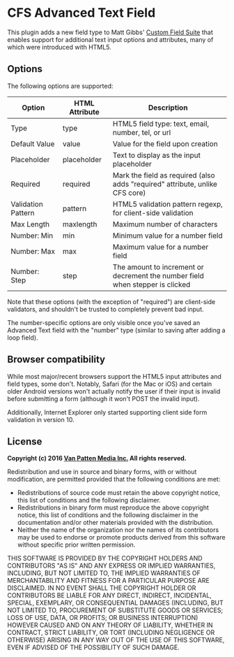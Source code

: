 # CFS Advanced Text Field

This plugin adds a new field type to Matt Gibbs' [Custom Field Suite](https://github.com/mgibbs189/custom-field-suite) that enables support for additional text input options and attributes, many of which were introduced with HTML5.

## Options

The following options are supported:

| Option             | HTML Attribute | Description                                                                   |
|--------------------|----------------|-------------------------------------------------------------------------------|
| Type               | type           | HTML5 field type: text, email, number, tel, or url                            |
| Default Value      | value          | Value for the field upon creation                                             |
| Placeholder        | placeholder    | Text to display as the input placeholder                                      |
| Required           | required       | Mark the field as required (also adds "required" attribute, unlike CFS core)  |
| Validation Pattern | pattern        | HTML5 validation pattern regexp, for client-side validation                   |
| Max Length         | maxlength      | Maximum number of characters                                                  |
| Number: Min        | min            | Minimum value for a number field                                              |
| Number: Max        | max            | Maximum value for a number field                                              |
| Number: Step       | step           | The amount to increment or decrement the number field when stepper is clicked |

Note that these options (with the exception of "required") are client-side validators, and shouldn't be trusted to completely prevent bad input.

The number-specific options are only visible once you've saved an Advanced Text field with the "number" type (similar to saving after adding a loop field).

## Browser compatibility

While most major/recent browsers support the HTML5 input attributes and field types, some don't. Notably, Safari (for the Mac or iOS) and certain older Android versions won't actually notify the user if their input is invalid before submitting a form (although it won't POST the invalid input).

Additionally, Internet Explorer only started supporting client side form validation in version 10.

## License

**Copyright (c) 2016 [Van Patten Media Inc.](https://www.vanpattenmedia.com/) All rights reserved.**

Redistribution and use in source and binary forms, with or without modification, are permitted provided that the following conditions are met:

*   Redistributions of source code must retain the above copyright notice, this list of conditions and the following disclaimer.
*   Redistributions in binary form must reproduce the above copyright notice, this list of conditions and the following disclaimer in the documentation and/or other materials provided with the distribution.
*   Neither the name of the organization nor the names of its contributors may be used to endorse or promote products derived from this software without specific prior written permission.

THIS SOFTWARE IS PROVIDED BY THE COPYRIGHT HOLDERS AND CONTRIBUTORS "AS IS" AND ANY EXPRESS OR IMPLIED WARRANTIES, INCLUDING, BUT NOT LIMITED TO, THE IMPLIED WARRANTIES OF MERCHANTABILITY AND FITNESS FOR A PARTICULAR PURPOSE ARE DISCLAIMED. IN NO EVENT SHALL THE COPYRIGHT HOLDER OR CONTRIBUTORS BE LIABLE FOR ANY DIRECT, INDIRECT, INCIDENTAL, SPECIAL, EXEMPLARY, OR CONSEQUENTIAL DAMAGES (INCLUDING, BUT NOT LIMITED TO, PROCUREMENT OF SUBSTITUTE GOODS OR SERVICES; LOSS OF USE, DATA, OR PROFITS; OR BUSINESS INTERRUPTION) HOWEVER CAUSED AND ON ANY THEORY OF LIABILITY, WHETHER IN CONTRACT, STRICT LIABILITY, OR TORT (INCLUDING NEGLIGENCE OR OTHERWISE) ARISING IN ANY WAY OUT OF THE USE OF THIS SOFTWARE, EVEN IF ADVISED OF THE POSSIBILITY OF SUCH DAMAGE.
